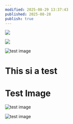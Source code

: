 ```yaml
---
modified: 2025-08-29 13:37:43
published: 2025-08-28
publish: true
---
```



![](static/images/myart-stiching-2-3.png)

![](./static/images/myart-stiching-2-3.png)


<img src="./static/images/myart-stiching-2-3.png" alt="test image">

# This si a test


# Test Image

![test image](static/images/myart-stiching-2-3.png)


![test image](static/images/myart-stiching-2-3.png)